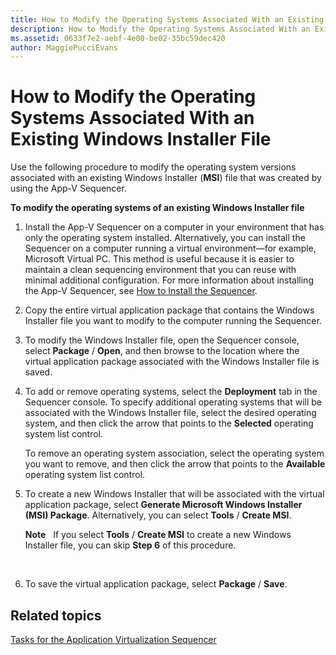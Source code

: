 ```yaml
---
title: How to Modify the Operating Systems Associated With an Existing Windows Installer File
description: How to Modify the Operating Systems Associated With an Existing Windows Installer File
ms.assetid: 0633f7e2-aebf-4e00-be02-35bc59dec420
author: MaggiePucciEvans
---
```


# How to Modify the Operating Systems Associated With an Existing Windows Installer File


Use the following procedure to modify the operating system versions associated with an existing Windows Installer (**MSI**) file that was created by using the App-V Sequencer.

**To modify the operating systems of an existing Windows Installer file**

1.  Install the App-V Sequencer on a computer in your environment that has only the operating system installed. Alternatively, you can install the Sequencer on a computer running a virtual environment—for example, Microsoft Virtual PC. This method is useful because it is easier to maintain a clean sequencing environment that you can reuse with minimal additional configuration. For more information about installing the App-V Sequencer, see [How to Install the Sequencer](how-to-install-the-sequencer.md).

2.  Copy the entire virtual application package that contains the Windows Installer file you want to modify to the computer running the Sequencer.

3.  To modify the Windows Installer file, open the Sequencer console, select **Package** / **Open**, and then browse to the location where the virtual application package associated with the Windows Installer file is saved.

4.  To add or remove operating systems, select the **Deployment** tab in the Sequencer console. To specify additional operating systems that will be associated with the Windows Installer file, select the desired operating system, and then click the arrow that points to the **Selected** operating system list control.

    To remove an operating system association, select the operating system you want to remove, and then click the arrow that points to the **Available** operating system list control.

5.  To create a new Windows Installer that will be associated with the virtual application package, select **Generate Microsoft Windows Installer (MSI) Package**. Alternatively, you can select **Tools** / **Create MSI**.

    **Note**  
    If you select **Tools** / **Create MSI** to create a new Windows Installer file, you can skip **Step 6** of this procedure.

     

6.  To save the virtual application package, select **Package** / **Save**.

## Related topics


[Tasks for the Application Virtualization Sequencer](tasks-for-the-application-virtualization-sequencer.md)

 

 





